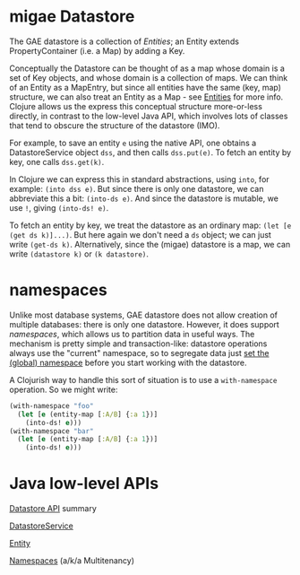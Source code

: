 # migae Datastore

The GAE datastore is a collection of _Entities_; an Entity extends
PropertyContainer (i.e. a Map) by adding a Key.

Conceptually the Datastore can be thought of as a map whose domain is
a set of Key objects, and whose domain is a collection of maps.  We
can think of an Entity as a MapEntry, but since all entities have the
same (key, map) structure, we can also treat an Entity as a Map - see
[Entities](Entities.md) for more info.  Clojure allows us the express
this conceptual structure more-or-less directly, in contrast to the
low-level Java API, which involves lots of classes that tend to
obscure the structure of the datastore (IMO).

For example, to save an entity `e` using the native API, one obtains a
DatastoreService object `dss`, and then calls `dss.put(e)`.  To fetch
an entity by key, one calls `dss.get(k)`.

In Clojure we can express this in standard abstractions, using `into`,
for example: `(into dss e)`.  But since there is only one datastore,
we can abbreviate this a bit: `(into-ds e)`.  And since the datastore
is mutable, we use `!`, giving `(into-ds! e)`.

To fetch an entity by key, we treat the datastore as an ordinary map:
`(let [e (get ds k)]...)`.  But here again we don't need a `ds`
object; we can just write `(get-ds k)`.  Alternatively, since the
(migae) datastore is a map, we can write `(datastore k)` or `(k
datastore)`.

# namespaces

Unlike most database systems, GAE datastore does not allow creation of
multiple databases: there is only one datastore.  However, it does
support _namespaces_, which allows us to partition data in useful
ways.  The mechanism is pretty simple and transaction-like: datastore
operations always use the "current" namespace, so to segregate data
just
[set the (global) namespace](https://cloud.google.com/appengine/docs/java/multitenancy/multitenancy#Java_Setting_the_current_namespace)
before you start working with the datastore.

A Clojurish way to handle this sort of situation is to use a
`with-namespace` operation.  So we might write:

```clojure
(with-namespace "foo"
  (let [e (entity-map [:A/B] {:a 1})]
    (into-ds! e)))
(with-namespace "bar"
  (let [e (entity-map [:A/B] {:a 1})]
    (into-ds! e)))
```

# Java low-level APIs

[Datastore API](https://cloud.google.com/appengine/docs/java/javadoc/com/google/appengine/api/datastore/package-summary) summary

[DatastoreService](https://cloud.google.com/appengine/docs/java/javadoc/com/google/appengine/api/datastore/DatastoreService)

[Entity](https://cloud.google.com/appengine/docs/java/javadoc/com/google/appengine/api/datastore/Entity)

[Namespaces](https://cloud.google.com/appengine/docs/java/multitenancy/) (a/k/a Multitenancy)
